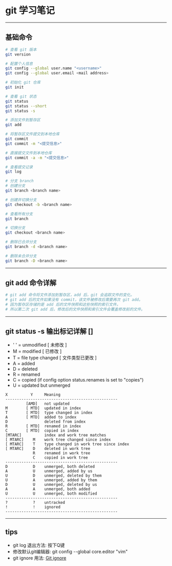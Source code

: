 # git 学习笔记
---
## 基础命令
```bash
# 查看 git 版本
git version

# 配置个人信息
git config --global user.name "<username>"
git config --global user.email <mail address>

# 初始化 git 仓库
git init

# 查看 git 状态
git status
git status --short
git status -s

# 添加文件到暂存区
git add

# 将暂存区文件提交到本地仓库
git commit
git commit -m "<提交信息>"

# 直接提交文件到本地仓库
git commit -a -m "<提交信息>"

# 查看提交记录
git log

# 分支 branch
# 创建分支
git branch <branch name>

# 创建并切换分支
git checkout -b <branch name>

# 查看所有分支
git branch

# 切换分支
git checkout <branch name>

# 删除已合并分支
git branch -d <branch name>

# 删除未合并分支
git branch -D <branch name>
```
---
## git add 命令详解
```bash
# git add 命令将文件添加到暂存区，add 后，git 会追踪文件的变化。
# git add 后的文件如果没有 commit，该文件被修改后需要再次 git add。
# 因为暂存区存储的是 add 后的文件快照和这些快照的索引文件。
# 所以第二次 git add 后，修改后的文件快照和索引文件会覆盖修改前的文件。
```
---
## git status -s 输出标记详解 []
- ' ' = unmodified [ 未修改 ]
- M = modified [ 已修改 ]
- T = file type changed [ 文件类型已更改 ]
- A = added
- D = deleted
- R = renamed
- C = copied (if config option status.renames is set to "copies")
- U = updated but unmerged
```
X          Y     Meaning
-------------------------------------------------
         [AMD]   not updated
M        [ MTD]  updated in index
T        [ MTD]  type changed in index
A        [ MTD]  added to index
D                deleted from index
R        [ MTD]  renamed in index
C        [ MTD]  copied in index
[MTARC]          index and work tree matches
[ MTARC]    M    work tree changed since index
[ MTARC]    T    type changed in work tree since index
[ MTARC]    D    deleted in work tree
            R    renamed in work tree
            C    copied in work tree
-------------------------------------------------
D           D    unmerged, both deleted
A           U    unmerged, added by us
U           D    unmerged, deleted by them
U           A    unmerged, added by them
D           U    unmerged, deleted by us
A           A    unmerged, both added
U           U    unmerged, both modified
-------------------------------------------------
?           ?    untracked
!           !    ignored
-------------------------------------------------
```
---
## tips
- git log 退出方法: 按下Q键
- 修改默认git编辑器:  git config --global core.editor "vim"
- git ignore 用法: [Git ignore](https://github.com/onlynight/ReadmeDemo/tree/master/Readmes/GitIgnore)